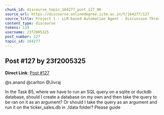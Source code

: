 ```yaml
---
chunk_id: discourse_topic_164277_post_127_00
source_url: https://discourse.onlinedegree.iitm.ac.in/t/164277/127
source_title: Project 1 - LLM-based Automation Agent - Discussion Thread [TDS Jan 2025]
content_type: discourse
tokens: 119
username: 23f2005325
post_number: 127
topic_id: 164277
---
```


## Post #127 by 23f2005325

**Direct Link**: [Post #127](https://discourse.onlinedegree.iitm.ac.in/t/164277/127)

@s.anand @carlton @Jivraj

In the Task B5, where we have to run an SQL query on a sqlite or duckdb database, should I create a database on my own and then take the query to be ran on it as an argument? Or should I take the query as an argument and run it on the ticker_sales.db in ./data folder? Please guide
